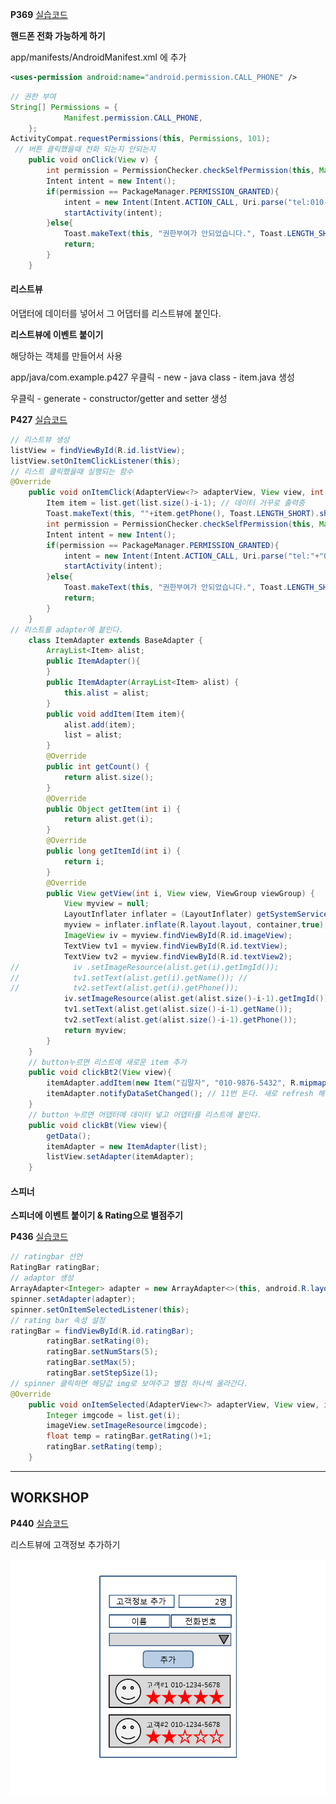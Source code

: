 **P369**    [실습코드](https://github.com/minkyungcho/TIL/tree/master/Android/day05/P369)

**핸드폰 전화 가능하게 하기**

app/manifests/AndroidManifest.xml 에 추가

```xml
<uses-permission android:name="android.permission.CALL_PHONE" />
```

```java
// 권한 부여
String[] Permissions = {
            Manifest.permission.CALL_PHONE,
    };
ActivityCompat.requestPermissions(this, Permissions, 101);
 // 버튼 클릭했을때 전화 되는지 안되는지
    public void onClick(View v) {
        int permission = PermissionChecker.checkSelfPermission(this, Manifest.permission.CALL_PHONE);
        Intent intent = new Intent();
        if(permission == PackageManager.PERMISSION_GRANTED){
            intent = new Intent(Intent.ACTION_CALL, Uri.parse("tel:010-6737-0122"));
            startActivity(intent);
        }else{
            Toast.makeText(this, "권한부여가 안되었습니다.", Toast.LENGTH_SHORT).show();
            return;
        }
    }
```



#### 리스트뷰

어댑터에 데이터를 넣어서 그 어댑터를 리스트뷰에 붙인다.

**리스트뷰에 이벤트 붙이기**

해당하는 객체를 만들어서 사용

app/java/com.example.p427 우클릭 - new - java class - item.java 생성

우클릭 - generate - constructor/getter and setter 생성

**P427**    [실습코드](https://github.com/minkyungcho/TIL/tree/master/Android/day05/P427)

```java
// 리스트뷰 생성
listView = findViewById(R.id.listView);
listView.setOnItemClickListener(this);
// 리스트 클릭했을때 실행되는 함수
@Override
    public void onItemClick(AdapterView<?> adapterView, View view, int i, long l) {
        Item item = list.get(list.size()-i-1); // 데이터 거꾸로 출력중
        Toast.makeText(this, ""+item.getPhone(), Toast.LENGTH_SHORT).show();
        int permission = PermissionChecker.checkSelfPermission(this, Manifest.permission.CALL_PHONE);
        Intent intent = new Intent();
        if(permission == PackageManager.PERMISSION_GRANTED){
            intent = new Intent(Intent.ACTION_CALL, Uri.parse("tel:"+"010-6737-0122"));
            startActivity(intent);
        }else{
            Toast.makeText(this, "권한부여가 안되었습니다.", Toast.LENGTH_SHORT).show();
            return;
        }
    }
// 리스트를 adapter에 붙인다.
    class ItemAdapter extends BaseAdapter {
        ArrayList<Item> alist;
        public ItemAdapter(){
        }
        public ItemAdapter(ArrayList<Item> alist) {
            this.alist = alist;
        }
        public void addItem(Item item){
            alist.add(item);
            list = alist;
        }
        @Override
        public int getCount() {
            return alist.size();
        }
        @Override
        public Object getItem(int i) {
            return alist.get(i);
        }
        @Override
        public long getItemId(int i) {
            return i;
        }
        @Override
        public View getView(int i, View view, ViewGroup viewGroup) {
            View myview = null;
            LayoutInflater inflater = (LayoutInflater) getSystemService(Context.LAYOUT_INFLATER_SERVICE);
            myview = inflater.inflate(R.layout.layout, container,true);
            ImageView iv = myview.findViewById(R.id.imageView);
            TextView tv1 = myview.findViewById(R.id.textView);
            TextView tv2 = myview.findViewById(R.id.textView2);
//            iv .setImageResource(alist.get(i).getImgId());
//            tv1.setText(alist.get(i).getName()); //
//            tv2.setText(alist.get(i).getPhone());
            iv.setImageResource(alist.get(alist.size()-i-1).getImgId()); // 거꾸로 나열
            tv1.setText(alist.get(alist.size()-i-1).getName()); 
            tv2.setText(alist.get(alist.size()-i-1).getPhone());
            return myview;
        }
    }
	// button누르면 리스트에 새로운 item 추가
    public void clickBt2(View view){
        itemAdapter.addItem(new Item("김말자", "010-9876-5432", R.mipmap.ic_launcher));
        itemAdapter.notifyDataSetChanged(); // 11번 돈다. 새로 refresh 해워야함.
    }
	// button 누르면 어뎁터에 데이터 넣고 어뎁터를 리스트에 붙인다.
    public void clickBt(View view){
        getData();
        itemAdapter = new ItemAdapter(list);
        listView.setAdapter(itemAdapter);
    }
```



#### 스피너

**스피너에 이벤트 붙이기 & Rating으로 별점주기**

**P436**    [실습코드](https://github.com/minkyungcho/TIL/tree/master/Android/day05/P436)

```java
// ratingbar 선언
RatingBar ratingBar;
// adaptor 생성
ArrayAdapter<Integer> adapter = new ArrayAdapter<>(this, android.R.layout.simple_spinner_item,list);        adapter.setDropDownViewResource(android.R.layout.simple_spinner_dropdown_item); // 손가락으로 화살표 눌렀을때 밑으로 쭈르륵 떨어지는 화면
spinner.setAdapter(adapter);
spinner.setOnItemSelectedListener(this);
// rating bar 속성 설정
ratingBar = findViewById(R.id.ratingBar);
        ratingBar.setRating(0);
        ratingBar.setNumStars(5);
        ratingBar.setMax(5);
        ratingBar.setStepSize(1);
// spinner 클릭하면 해당값 img로 보여주고 별점 하나씩 올라간다.
@Override
    public void onItemSelected(AdapterView<?> adapterView, View view, int i, long l) {
        Integer imgcode = list.get(i);
        imageView.setImageResource(imgcode);
        float temp = ratingBar.getRating()+1;
        ratingBar.setRating(temp);
    }
```

---

## WORKSHOP

**P440**    [실습코드](https://github.com/minkyungcho/TIL/tree/master/Android/day05/P440)

리스트뷰에 고객정보 추가하기

<img src="../img/P440.png" weigth="500px">





